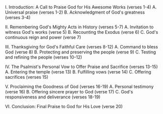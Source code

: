 I. Introduction: A Call to Praise God for His Awesome Works (verses 1-4)
   A. Universal praise (verses 1-2)
   B. Acknowledgment of God's greatness (verses 3-4)

II. Remembering God's Mighty Acts in History (verses 5-7)
   A. Invitation to witness God's works (verse 5)
   B. Recounting the Exodus (verse 6)
   C. God's continuous reign and power (verse 7)

III. Thanksgiving for God's Faithful Care (verses 8-12)
   A. Command to bless God (verse 8)
   B. Protecting and preserving the people (verse 9)
   C. Testing and refining the people (verses 10-12)

IV. The Psalmist's Personal Vow to Offer Praise and Sacrifice (verses 13-15)
   A. Entering the temple (verse 13)
   B. Fulfilling vows (verse 14)
   C. Offering sacrifices (verses 15)

V. Proclaiming the Goodness of God (verses 16-19)
   A. Personal testimony (verse 16)
   B. Offering sincere prayer to God (verse 17)
   C. God's responsiveness and deliverance (verses 18-19)

VI. Conclusion: Final Praise to God for His Love (verse 20)